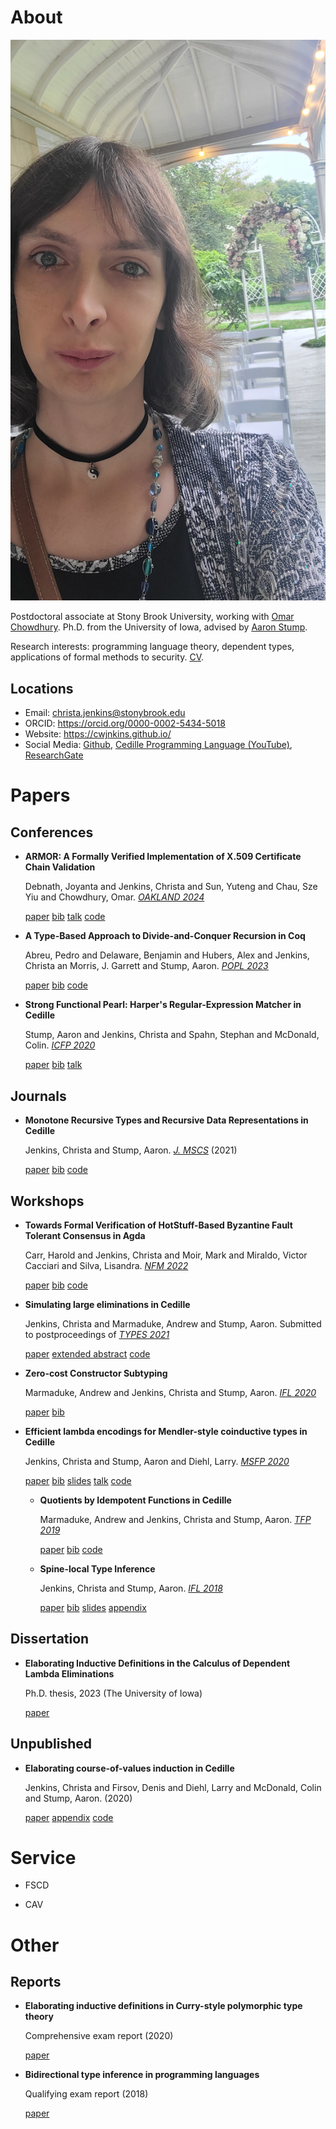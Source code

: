 

# About

![img](assets/me.jpg)

Postdoctoral associate at Stony Brook University, working with [Omar Chowdhury](https://www.cs.stonybrook.edu/people/faculty/OmarChowdhury).
Ph.D. from the University of Iowa, advised by [Aaron Stump](https://cshub.bc.edu/~stumpaa/).

Research interests: programming language theory, dependent types, applications
of formal methods to security. [CV](assets/cv.pdf).


## Locations

-   Email: [christa.jenkins@stonybrook.edu](mailto:christa.jenkins@stonybrook.edu)
-   ORCID: <https://orcid.org/0000-0002-5434-5018>
-   Website: <https://cwjnkins.github.io/>
-   Social Media: [Github](https://github.com/cwjnkins), [Cedille Programming Language (YouTube)](https://www.youtube.com/channel/UCfV0BJz4nltlj-4yWNZ34lw), [ResearchGate](https://www.researchgate.net/profile/Christopher_Jenkins12)


# Papers


## Conferences

-   **ARMOR: A Formally Verified Implementation of X.509 Certificate Chain Validation**
    
    Debnath, Joyanta and Jenkins, Christa and Sun, Yuteng and Chau, Sze Yiu and
    Chowdhury, Omar. *[OAKLAND 2024](https://ieeexplore.ieee.org/document/10646820)*
    
    [paper](assets/DJSCC24_ARMOR.pdf) [bib](assets/DJSCC24_ARMOR.bib) [talk](https://www.youtube.com/watch?v=ENRNG6BeMzQ) [code](https://github.com/cwjnkins/armor-agda)

-   **A Type-Based Approach to Divide-and-Conquer Recursion in Coq**
    
    Abreu, Pedro and Delaware, Benjamin and Hubers, Alex and Jenkins, Christa an
    Morris, J. Garrett and Stump, Aaron. *[POPL 2023](https://popl23.sigplan.org/details/POPL-2023-popl-research-papers/3/A-Type-Based-Approach-to-Divide-and-Conquer-Recursion-in-Coq)*
    
    [paper](assets/ADHJMS23_Type-Based-Approach-to-DC-Recursion-Coq.pdf) [bib](assets/ADHJMS23_Type-Based-Approach-to-DC-Recursion-Coq.bib) [code](https://zenodo.org/records/7305612)

-   **Strong Functional Pearl: Harper's Regular-Expression Matcher in Cedille**
    
    Stump, Aaron and Jenkins, Christa and Spahn, Stephan and McDonald,
    Colin. *[ICFP 2020](https://icfp20.sigplan.org/)*
    
    [paper](assets/SJSM20_Strong-Functional-Pearl-Harpers-Regular-Expression-Matcher.pdf) [bib](assets/SJSM20_Strong-Functional-Pearl-Harpers-Regular-Expression-Matcher.bib) [talk](https://www.youtube.com/watch?v=fakSKvP9yaM&t=2580s)


## Journals

-   **Monotone Recursive Types and Recursive Data Representations in Cedille**
    
    Jenkins, Christa and Stump, Aaron. *[J. MSCS](https://www.cambridge.org/core/journals/mathematical-structures-in-computer-science/article/monotone-recursive-types-and-recursive-data-representations-in-cedille/49B54AE2D6EAEC542726B65DA7CFC140)* (2021)
    
    [paper](assets/JS21_Recursive-Types-and-Data-Representations-in-Cedille.pdf) [bib](assets/JS21_Recursive-Types-and-Data-Representations-in-Cedille.bib) [code](https://github.com/cedille/cedille-developments/tree/master/recursive-representation-of-data)


## Workshops

-   **Towards Formal Verification of HotStuff-Based Byzantine Fault Tolerant
    Consensus in Agda**
    
    Carr, Harold and Jenkins, Christa and Moir, Mark and Miraldo, Victor Cacciari
    and Silva, Lisandra. *[NFM 2022](https://nfm2022.caltech.edu/)*
    
    [paper](assets/CJMMS22_Agda-HotStuff.pdf) [bib](assets/CJMMS22_Agda-HotStuff.bib) [code](https://github.com/oracle/bft-consensus-agda)

-   **Simulating large eliminations in Cedille**
    
    Jenkins, Christa and Marmaduke, Andrew and Stump, Aaron. Submitted to
    postproceedings of *[TYPES 2021](https://types21.liacs.nl/)*
    
    [paper](assets/JMS21_Simulating-Large-Elim-Cedille-Full.pdf) [extended abstract](assets/JMS21_Simulating-Large-Elim-Cedille.pdf) [code](https://github.com/cedille/cedille-developments/tree/master/large-elim-sim)

-   **Zero-cost Constructor Subtyping**
    
    Marmaduke, Andrew and Jenkins, Christa and Stump, Aaron. *[IFL 2020](https://www.cs.kent.ac.uk/events/2020/ifl20/)*
    
    [paper](assets/MJS20_Zero-Cost-Constructor-Subtyping.bib) [bib](./assets/MJS20_Zero-Cost-Constructor-Subtyping.bib)

-   **Efficient lambda encodings for Mendler-style coinductive types in Cedille**
    
    Jenkins, Christa and Stump, Aaron and Diehl, Larry. *[MSFP 2020](https://msfp-workshop.github.io/msfp2020/)*
    
    [paper](assets/JSD20_Efficient-Mendler-Style-Coinductive-Types.pdf) [bib](assets/JSD20_Efficient-Mendler-Style-Coinductive-Types.bib) [slides](assets/JSD20_Efficient-Mendler-Style-Coinductive-Types_Talk.pdf) [talk](https://youtu.be/mrgS7dcA6z4?t=1860) [code](https://github.com/cedille/cedille-developments/tree/master/efficient-mendler-codata)
    
    -   **Quotients by Idempotent Functions in Cedille**
        
        Marmaduke, Andrew and Jenkins, Christa and Stump, Aaron. *[TFP 2019](https://www.tfp2019.org/)*
        
        [paper](assets/MJS19_Quotients-Idempotent-Functions-Cedille.pdf) [bib](assets/MJS19_Quotients-Idempotent-Functions-Cedille.bib) [code](https://github.com/cedille/cedille-developments/tree/master/idem-quotients)
    
    -   **Spine-local Type Inference**
        
        Jenkins, Christa and Stump, Aaron. *[IFL 2018](http://2018.iflconference.org/)*
        
        [paper](assets/JS18_Spine-local.pdf) [bib](assets/JS18_Spine-local.bib) [slides](assets/JS18_Spine-local-Slides.pdf) [appendix](assets/JS18_Spine-local-Appendix.pdf)


## Dissertation

-   **Elaborating Inductive Definitions in the Calculus of Dependent Lambda
    Eliminations**
    
    Ph.D. thesis, 2023 (The University of Iowa)
    
    [paper](assets/Je23-Dissertation.pdf)


## Unpublished

-   **Elaborating course-of-values induction in Cedille**
    
    Jenkins, Christa and Firsov, Denis and Diehl, Larry and McDonald, Colin
    and Stump, Aaron. (2020)
    
    [paper](assets/JFDMS20_Elaborating-CV-Induction.pdf) [appendix](assets/JFDMS20_Elaborating-CV-Induction-Appendix.pdf) [code](assets/JFDMS20_Elaborating-CV-Induction-Code.tar.gz)


# Service

-   FSCD

-   CAV


# Other


## Reports

-   **Elaborating inductive definitions in Curry-style polymorphic type theory**
    
    Comprehensive exam report (2020)
    
    [paper](assets/Je20-Comp.pdf)
-   **Bidirectional type inference in programming languages**
    
    Qualifying exam report (2018)
    
    [paper](assets/Jen18_Qualifying-Exam.pdf)

